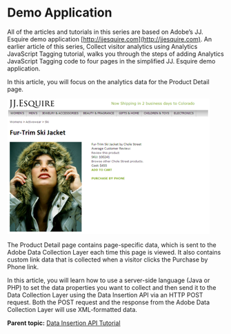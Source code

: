 # Demo Application

 

All of the articles and tutorials in this series are based on Adobe’s JJ. Esquire demo application [http://jjesquire.com](http://jjesquire.com). An earlier article of this series, Collect visitor analytics using Analytics JavaScript Tagging tutorial, walks you through the steps of adding Analytics JavaScript Tagging code to four pages in the simplified JJ. Esquire demo application.

In this article, you will focus on the analytics data for the Product Detail page.

![](graphics/get-started-data-insertion-api-figure-4.png)

The Product Detail page contains page-specific data, which is sent to the Adobe Data Collection Layer each time this page is viewed. It also contains custom link data that is collected when a visitor clicks the Purchase by Phone link.

In this article, you will learn how to use a server-side language \(Java or PHP\) to set the data properties you want to collect and then send it to the Data Collection Layer using the Data Insertion API via an HTTP POST request. Both the POST request and the response from the Adobe Data Collection Layer will use XML-formatted data.

**Parent topic:** [Data Insertion API Tutorial](c_Data_Insertion_Overview.md)

